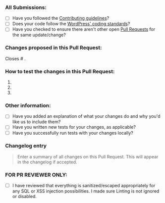 ### All Submissions:

* [ ] Have you followed the [Contributing guidelines](https://github.com/woocommerce/woocommerce-beta-tester/blob/trunk/.github/CONTRIBUTING.md)?
* [ ] Does your code follow the [WordPress' coding standards](https://make.wordpress.org/core/handbook/best-practices/coding-standards/)?
* [ ] Have you checked to ensure there aren't other open [Pull Requests](https://github.com/woocommerce/woocommerce-beta-tester/pulls) for the same update/change?

<!-- Mark completed items with an [x] -->

<!-- You can erase any parts of this template not applicable to your Pull Request. -->

### Changes proposed in this Pull Request:

<!-- Describe the changes made to this Pull Request and the reason for such changes. -->

Closes # .

### How to test the changes in this Pull Request:

1.
2.
3.

### Other information:

* [ ] Have you added an explanation of what your changes do and why you'd like us to include them?
* [ ] Have you written new tests for your changes, as applicable?
* [ ] Have you successfully run tests with your changes locally?

<!-- Mark completed items with an [x] -->

### Changelog entry

> Enter a summary of all changes on this Pull Request. This will appear in the changelog if accepted.

### FOR PR REVIEWER ONLY:

* [ ] I have reviewed that everything is sanitized/escaped appropriately for any SQL or XSS injection possibilities. I made sure Linting is not ignored or disabled.
